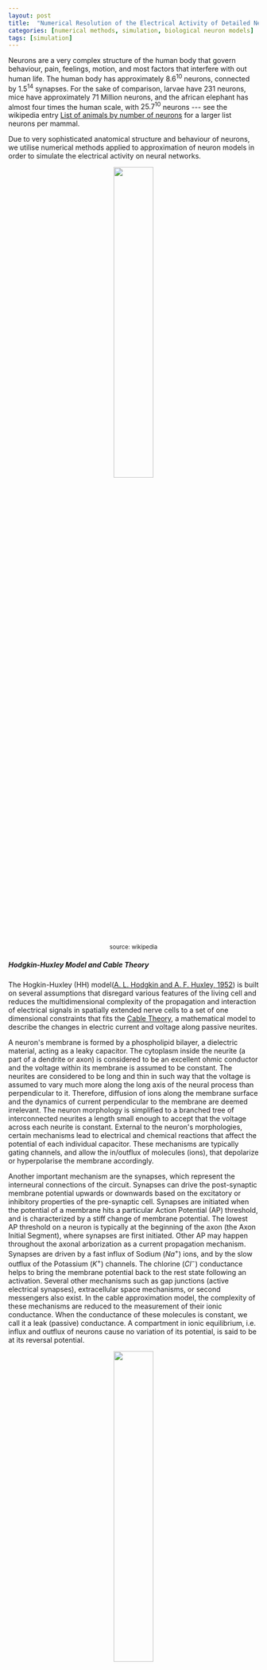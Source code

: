 ```yaml
---
layout: post
title:  "Numerical Resolution of the Electrical Activity of Detailed Neuron Models"
categories: [numerical methods, simulation, biological neuron models]
tags: [simulation]
---
```


[number-of-neurons]: https://en.wikipedia.org/wiki/List_of_animals_by_number_of_neurons

Neurons are a very complex structure of the human body that govern behaviour, pain, feelings, motion, and most factors that interfere with out human life. The human body has approximately $8.6^{10}$ neurons, connected by $1.5^{14}$ synapses. For the sake of comparison, larvae have 231 neurons, mice have approximately $71$ Million neurons, and the african elephant has almost four times the human scale, with $25.7^{10}$ neurons --- see the wikipedia entry [List of animals by number of neurons][number-of-neurons] for a larger list neurons per mammal. 

Due to very sophisticated anatomical structure and behaviour of neurons, we utilise numerical methods applied to approximation of neuron models in order to simulate the electrical activity on neural networks.

<p align="center"><img width="40%" height="40%" src="/assets/2016-Numerical-Methods-Neuron/Neuron.svg"><br/><small>source: wikipedia</small></p>

##### Hodgkin-Huxley Model and Cable Theory

[hodgkin1952quantitative]: https://www.ncbi.nlm.nih.gov/pmc/articles/PMC1392413/
[cable-theory]: http://www.scholarpedia.org/article/Neuronal_cable_theory

The Hogkin-Huxley (HH) model([A. L. Hodgkin and A. F. Huxley, 1952][hodgkin1952quantitative]) is built on several assumptions that disregard various features of the living cell and reduces the multidimensional complexity of the propagation and interaction of electrical signals in spatially extended nerve cells to a set of one dimensional constraints that fits the [Cable Theory][cable-theory], a mathematical model to describe the changes in electric current and voltage along passive neurites.

A neuron's membrane is formed by a phospholipid bilayer, a dielectric material, acting as a leaky capacitor. The cytoplasm inside the neurite (a part of a dendrite or axon) is considered to be an excellent ohmic conductor and the voltage within its membrane is assumed to be constant. The neurites are considered to be long and thin in such way that the voltage is assumed to vary much more along the long axis of the neural process than perpendicular to it. Therefore, diffusion of ions along the membrane surface and the dynamics of current perpendicular to the membrane are deemed irrelevant. The neuron morphology is simplified to a branched tree of interconnected neurites a length small enough to accept that the voltage across each neurite is constant. External to the neuron's morphologies, certain mechanisms lead to electrical and chemical reactions that affect the potential of each individual capacitor. These mechanisms are typically gating channels, and allow the in/outflux of molecules (ions), that depolarize or hyperpolarise the membrane accordingly.

Another important mechanism are the synapses, which represent the interneural connections of the circuit. Synapses can drive the post-synaptic membrane potential upwards or downwards based on the excitatory or inhibitory properties of the pre-synaptic cell. Synapses are initiated when the potential of a membrane hits a particular Action Potential (AP) threshold, and is characterized by a stiff change of membrane potential. The lowest AP threshold on a neuron is typically at the beginning of the axon (the Axon Initial Segment), where synapses are first initiated. Other AP may happen throughout the axonal arborization as a current propagation mechanism. Synapses are driven by a fast influx of Sodium ($Na^+$) ions, and by the slow outflux of the Potassium ($K^+$) channels. The chlorine ($Cl^-$) conductance helps to bring the membrane potential back to the rest state following an activation. Several other mechanisms such as gap junctions (active electrical synapses), extracellular space mechanisms, or second messengers also exist. In the cable approximation model, the complexity of these mechanisms are reduced to the measurement of their ionic conductance. When the conductance of these molecules is constant, we call it a leak (passive) conductance. A compartment in ionic equilibrium, i.e. influx and outflux of neurons cause no variation of its potential, is said to be at its reversal potential.

<p align="center"><img width="40%" height="40%" src="/assets/2016-Numerical-Methods-Neuron/action_potential.jpg"><br/>The voltage trajectory during an Action Potential (spike)<br/><small>source: unknown</small></p>

##### Mathematical Basis

The application of cable theory on the calculation of electrical signaling throughout neurons, resumes the activity of a neuron compartment to a second order partial differential equation that governs the change of axial current depending of time and distance, and reduces the relationship between current and voltage to a one-dimensional cable described by:

$$
\frac{\partial V}{\partial T} + F(V) = \frac{\partial^2 V}{\partial X^2}.
\label{equation338_neuronbook}
$$

Because the cable equation is linear and homogeneous, it obeys the superposition principle. The superposition principle states that, for all linear systems, the net response at given place and time caused by several stimuli, equals the sum of the responses of each stimulus individually. More general solutions suitable for branched neurons can be obtained by summing equations of this form, with an appropriate boundary condition. Neurons are represented as interconnected neurites with individual properties, later discretized in time and space to allow for a conversion into algebraic difference equations, which can be solved iteratively using numerical methods. For any given neurite, the principle of conversation of charge requires that the sum of currents from all sources must equal 0. The charge conservation principle states that electric charge can neither be created nor destroyed, and the amount of net quantity of electric charged given by sum of positive change and negative charge is always conserved. I.e.

$$
\sum i_a - \int_A i_m dA = 0
$$

where $i_a$ is the axial current [mA], flowing through the compartment's region, and  $\int_A i_m dA$ is the transmembrane current density $i_m$ [mA/cm$^2$] over the membrane area $A$ [cm$^2$]. This concept is illustrated in the following picture:

<p align="center"><img width="20%" height="20%" src="/assets/2016-Numerical-Methods-Neuron/net_current_conservation.png"></p>

A common assumption is that a neuron is spatially divided into compartments small enough in such way that the spatially varying $i_m$ is any compartment $j$ is well approximated to the value on its center, therefore

$$
\int_A i_{m_j} dA_j = i_{m_j} A_j = \sum_k i_{a_{kj}}
$$

Ohm's law states that the current between two points of a conductor is directly proportional to the voltage across those two points, as described by the relationship $I = V / R$. In order to resolve the axial current between a compartment $j$ and its neighbors, we calculate the value based on Ohm's where each axial current $i_a$ is approximated  by the voltage *drop* between the centers of the compartments and divided by the resistance of the path between them (the axial resistance), therefore:

$$
i_{a_{kj}} = \frac{v_k - v_j}{r_{jk}}
$$

where $r_{jk}$ represents the axial resistance i.e. the resistance of the path between the compartments $k$ and $j$. Finally, the total membrane current given by the sum of the capacitive and ionic components must equal the sum of axial currents $i_{a_{kj}}$ that enter the compartment $j$ from each adjacent neighbor $k$, thus:

$$
c_j \frac{dv_j}{dt}+i_{ion_j} (v_j, t) = i_{m_j}A_j
\label{convervation_energy_eq}
$$

where $c_j$ is the membrane capacitance of the compartment, $c_j (dv_j / dt)$ the capacitive component, and $i_{ion} (v_j, t)$ represents the ion channels conductances. Applying spatial discretazation to the equation of conservation of energy leads to a set of ordinary differential equations  of the form:

$$
c_j \frac{dv_j}{dt}+i_{ion_j} (v_j, t) = \sum_k \frac{v_k - v_j}{r_{jk}}.
\label{equation345_neuronbook}
$$

We ommit from equation \ref{equation345_neuronbook} any injected source currents from the equation, which (if existent) is included on the right-hand side of the equation. If we consider the special case of an unbranched cable with constant parameter, the axial current is delimited by two points involving compartments $j-1$ and $j+1$ i.e.

$$
c_j \frac{dv_j}{dt}+i_{ion_j} (v_j, t) = \frac{v_{j-1} - v_j}{r_{j-1,k}} + \frac{v_{j+1} - v_j}{r_{j+1,k}}
\label{equation346_neuronbook}
$$

For a compartment with length $\Delta x$ and diameter $d$, the capacitance is given by $C_m \pi d \Delta x$ and the axial resistance by $R_a \frac{\Delta x}{\pi} (\frac{d}{2})^2$, where $C_m$ is the membrane capacitance and $R_a$ its cytoplasmic resistivity. Replacing those terms on equation \ref{equation346_neuronbook} leads to:

$$
C_m \frac{dv_j}{dt}+i_{ion_j} (v_j, t) = \frac{d}{4Ra} \frac{v_{j+1} - 2 v_j + v_{j-1}}{ \Delta x^2}
\label{equation347_neuronbook}
$$

If we assume the discretizaton variable to be small enough i.e. $\Delta x \leftarrow 0$, using finite difference we wave the first derivative at the point in $j$ given by $\frac{v_j - v_{j-1}}{\Delta x}$ and $\frac{v_{j+1} - v_j}{\Delta x}$, and the second-order correct approximation as 

$$
\frac{\partial^2v}{\partial x^2} = \left( \frac{v_{j+1} - v_j}{\Delta x} - \frac{v_j - v_{j-1}}{\Delta x} \right) \frac{1}{\Delta x} = \frac {v_{j+1} - 2v_j + v_{j-1}}{ \Delta x^2}
\label{eq_2nd_order_finite_difference}
$$

we can replace this term in equation \ref{equation347_neuronbook}, where we get

$$
C_m \frac{dv_j}{dt}+i_{ion_j} (v_j, t) = \frac{d}{4Ra} \frac{\partial^2v}{\partial x^2}
\label{equation348_neuronbook}
$$

Following Ohm's law we make the substitution $i = v / R_m$, and multiply $R_m$ on both sides, leading to the final formulation

$$
R_m C_m \frac{dv_j}{dt} + v = \frac{d R_m}{4Ra} \frac{\partial^2v}{\partial x^2}
\label{equation349_neuronbook}
$$

By substituting $t = T \tau$ and $x = X \lambda$ we scale equation \ref{equation349_neuronbook} to the time and space constants $\tau = RC$ and $\lambda = (1/2) \sqrt{d R_m / R_a}$, leading to a final formulation in the form of the Cable equation \ref{equation338_neuronbook}

##### Ionic Currents

All channels may be characterized by their resistance or by their conductance $g = 1/R$, and by gating variables that add the **open probability** of a given channel, that generalizes external events that may block an ion channel. Hodgkin and Huxley formulated the ionic component components of a membrane as:

$$
\sum_k I_k = g_{N_a} m^3 h (u - E_{Na}) + g_K n^4 (u - E_K) + g_L (u - E_L)
$$

where $E$ represents the reversal potentials and $m$, $n$ and $h$ the gating variables --- see the original HH paper for details of individual ODEs and reported values. The leak generalizes any other voltage-independent conductance and is represented by $L$. 

##### Reversal Potential

The reversal potential for a particular ion flux in a compartment is given by the Nernst equation

$$
E = \frac{RT}{zF} ln \frac{\text{[ion]}_{out}}{\text{[ion]}_{in}} \approx \frac{RT}{zF} 2.3026 \log _{10} \frac{\text{[ion]}_{out}}{\text{[ion]}_{in}}
$$

where $$ext{[ion]}_{out}$$ and $$\text{[ion]}_{ion}$$ denote the ionic concentration on the inside and outside of the cell, $T$ is the temperature (Kelvin) (assumed to be $307.15 K$ or $34 ^{\circ}\mathrm{C}$), $z$ is the charge of the ion, and $R$ and $F$ are the Gas ($8.3144621 J$ $K^{-1}$ $mol^{=1}$) and Faraday constants ($96485.33289(59)$ $C$ $mol-1$) respectively. The typical reversal potential for the most common ions are approximately: 
- $$E_{Cl^-}=-70 mV$$ with $$[Cl^-]_{in}=5 mM$$ and $$[Cl^-]_{out}=120 mM$$;
- $$E_{K^+}=-90 mV$$ with $$[K^-]_{in}=150 mM$$ and $$[K^-]_{out}=4 mM$$; 
- $$E_{Na^+}=60 mV$$ with $$[Na^+]_{in}=12 mM$$ and $$[Na^+]_{out}=145 mM$$; and
- $$E_{Ca^{2+}}=130 mV$$ with $$[Ca^{2+}]_{in}=0.1 mM$$ and $$[Ca^{2+}]_{out}=1 mM$$.

The reversal potential of a typical HH compartment with $Na^+$, $K^+$ and $Cl^-$ ionic pumps is given by the Goldman–Hodgkin–Katz flux equation as:

$$
V = - \frac{RT}{F} ln \frac{P_{Na} [Na^+]_{out} + P_{K} [K^+]_{out} + P_{Cl} [Cl^-]_{in}} {P_{Na} [Na^+]_{in} + P_{K} [K^+]_{in} + P_{Cl} [Cl^-]_{out}} \approx -60 mV
$$

##### Boundary Conditions 

The value of the normal derivative of the boundary function is a Neumann boundary condition assuming a neurite with a *free* ending point follows the form $\frac{\partial v}{\partial x}=0$, i.e. no current flows on the terminal of a cable.

##### Branching Points

Branching points are modeled as *idealized* portions of the neurite that do not have membrane properties yet have axial current. Spatial discretization is equivalent to reducing the spatially distributed neuron to a set of connected compartments, and results on a set of ordinary differential equation that respect Kirchoff's current law. Kirchoff's current law, based on the principle of conservation of electric charge, states that the sum of currents entering any junction is equal to the sum of currents leaving that junction.  

### Numerical Resolution Methods in NEURON

[neuron]: https://www.neuron.yale.edu/neuron/

Most equations that govern the brain mechanisms do not have an analytic solution. The [NEURON simulator][neuron] --- henceforth referred to simple as NEURON --- addresses such problems by allowing for a biologically realistic --- not infinitely detailed --- models of brain mechanisms, by utilizing several methods for accurate discretization of the neuronal activity into a discrete space. 
##### The Hines Solver

[hines1984efficient]: https://www.sciencedirect.com/science/article/pii/0020710184900084

Due to the unique morphology of a cable model representation of a discretized neuron, NEURON implements an optimized linear solver for bifurcated trees, denominated as the Hines Algorithm ([Efficient computation of branched nerve equations, Hines et al. Elsevier][hines1984efficient]). Data is represented as a sparse tridiagonal matrix where the indices of the parent nodes (the ones immediately above on the tree structure) are provided by an extra vector $p$. The membrane potential of each compartment is represented by the main diagonal. The contribution from  a parent to its children compartments (and vice-versa) are represented by all cells on the same row (column) on the upper (lower) diagonal of the matrix. As each compartment can have only one parent, this enforces only one cell per row on the lower diagonal, and one cell per column on the upper diagonal. For completion, the followin pictures presents a neuron's dendritic arborization spatially discretized based on the cable model (left) and its sparse matrix representation according to the Hines algorithm (right).
<p align="center"><img width="35%" height="35%" src="/assets/2016-Numerical-Methods-Neuron/solver_compartment_neuron.png"> <img width="25%" height="25%" src="/assets/2016-Numerical-Methods-Neuron/solver_grid_neuron.png"></p>


The main rationale behind the Hines algorithm is that if the we can number sequentially the compartments in such way that they all have an index greater than any of its children, then we can reduce the computational complexity of the solver from the $O(n^3)$ found on a typical Gaussian elimination to $O(n)$. Given a tridiagonal matrix with vectors $d$ (main diagonal), $b$ (lower diagonal) and $a$ (upper diagonal), representing a single cable without branching, we can show that the Hines algorithm is an inverted Gaussian elimination adapted for branched structures:

- Starting with the forward triangulation process on each $cell_i$ on row $i$:
  - $$cell_i \leftarrow cell_i \frac{b_i}{d_{i-1}} row_{i-1}$$;
- Changing function variable from $i$ to $i+1$:
  - $$cell_{i+1} \leftarrow cell_{i+1} \frac{b_{i+1}}{d_i} row_i$$;
- Replacing forward by backward triangulation:
  - $$cell_{i-1} \leftarrow cell_{i-1} \frac{a_{i-1}}{d_i} row_i$$;
- Parent contributions for top node ($a_0$ and $b_0$) do not exist:
  - $$cell_{i-1} \leftarrow cell_{i-1} \frac{a_i}{d_i} cell_i$$;
- Changing parents' indices from single cable ($i-1$) to branched tree structure ($p_i$):
  - $$cell_{p_i} \leftarrow cell_{p_i} \frac{a_i}{d_i} cell_i$$;

which is the backwards triangulation applied. The substitution step in Hines is replaced by a forward substitution instead.

An important feature of the Hines algorithm is that it allows parallelization at the junction level, by starting the computation at the branches without children (*terminal* branches), the individual contributions from children branches can be computed in parallel, and included recursively at the parent compartment's node.

##### Mechanisms and Events

[carnevale2002efficient]: https://www.researchgate.net/publication/267700936_EFFICIENT_DISCRETE_EVENT_SIMULATION_OF_SPIKING_NEURONS_IN_NEURON
[hines2000expanding]: https://www.neuron.yale.edu/neuron/static/papers/nc2000/nmodl400.pdf

In NEURON, extra-cellular activity, recording patches, voltage clamps, interneuron kinetics (such as synapses and gap junctions) or any other contribution that affects the membrane potential itself are introduced as **mechanisms**. A mechanisms with a specific execution time is called an **event**. Events in NEURON are managed by the event delivery delivery system ([Efficient discrete event simulation of spiking neurons in NEURON, Carnevale et al., ResearchGate][carnevale2002efficient]). Mechanisms are encoded in NMODL language [Expanding NEURON’s Repertoire of Mechanisms with NMODL, Hines et al.][hines2000expanding], where the main user-provided blocks are *BREAKPOINT* (the main computation block of the model where solves are integrated by a *SOLVE* statement), *DERIVATIVE* (if states are governed by differential equations, assigns values to the derivative), *PROCEDURE* and *FUNCTION* (function declaration and calls), *PARAMETER* and *CONSTANT* (for read-write and read-only variables, respectively) and *NET_RECEIVE* (a protocol to inform the variable time step scheduler that an event has occurred within the previous time step).

### Fixed Time Stepping Interpolation

We showed previously that the principle of conversation of charge between two or more coupled compartments, including an external source of current injection $$I_{inj}$$, can be stated by a set of equations of the form:

$$
c_j \frac{dv_j}{dt}+i_{ion_j} (v_j, t) = \sum_k \frac{v_k - v_j}{r_{jk}} + I_{inj}
\label{equation42_neuronbook}
$$

[neuron-book]: https://www.cambridge.org/core/books/neuron-book/7C8D9BD861D288E658BEB652F593F273

The resolution of the aforementioned based on numerical methods raises several concerns on stability, accuracy and efficiency, caused by the errors on the spatial discretization on the cable theory model and by the algorithms for resolution of the numerical solutions. This has been analyzed in [The NEURON book][neuron-book], where the authors compare its numerical accuracy against the spatial discretization of the Fourier cosine terms $$cos ( \pi n x / L)$$.

NEURON performs a spatial discretization of a compartment by placing $m$  points on the center of equidistant intervals of size $ \Delta x = L /(m-1)$, thus each point is placed at $x = (i+0.5) L/m$, for $0 \geq i > m$. This is known (by numerical methods theory) to have higher accuracy when compared with the traditional method that places the $m$ points at positions $x = i \text{ } L/(m-1)$ for $0 \geq i \geq (m-1)$. In either case, $m$ points are placed at a given compartment and $m=1$ corresponds to spatial frequency of $0$, i.e. uniform membrane potential along the entire cable. Also, the highest number of half waves that can be represented by the discretized system is $n = m-1$, which is valid according to the Nyquist–Shannon sampling theorem. The Nyquist–Shannon sampling theorem establishes a condition for sufficient sampling rate of a discrete sequence of samples (digital information) to capture all the information from a continuous-time signal of finite bandwidth (analog information). In practice, it states that at least two samples must be captured per cycle in order to measure the frequency of a signal. The resolution of a spatially discretized compartment with respect to time follows a standard equation of a linear passive capacitor --- a capacitor's charge $V$ at a given instante $t$ is given by $V = V_0 e^{-t / \tau}$ where the time constant $\tau = RC$ and $V_0$, $R$ and $C$ denote the initial charge, the capacitors resistance and capacitance, respectively --- of the form:

$$
\frac{dV_{nm}}{dt} = -k_{nm} V_{nm}
\label{eq_310_neuronbook}
$$

where its analytic solution is 

$$
V_{nm} = V_{0_{nm}} e^{-k_{nm}t}
$$

and the rate constant $k_{nm}$ is the inverse of the membrane time constant $\tau _m = c/g$ for the point $n$ of $m$ points per compartment. The temporal discretization for a fixed time step approach follows the basic approximation principle for time stepping between two intervals:

$$
\frac{d V}{d t} \approx \frac{V(t + \Delta t) - V(t)}{ \Delta t}
$$

[euler]: https://en.wikipedia.org/wiki/Euler_method
[cn]: https://en.wikipedia.org/wiki/Crank%E2%80%93Nicolson_method

Fixed time step interpolation is typically performed with either [Euler][cn] or [Crank-Nicholson][cn] methods. The explicit Forward Euler provides first-order accuracy and that the computational time step must never be more than twice the smallest constant on the system. As a reminder, a numerical solution to a differential equation is said to be of n$^{th}$-order if the error $E$ is proportional to the $n^{th}$ power of the step-size $h$: $E(h)=Ch^n$. The gap between the analytic and numerically solved solution is particularly high when the system's voltage is changing rapidly, making it unstable. This has been described on detail in [The NEURON book][neuron-book]. For an extremely small time step $\Delta t=0.0001 ms$ the system almost achieves equilibrium with the added cost of very high computation. Therefore Forward Euler is not applied in NEURON The Backward Euler method computes the solution of a set of nonlinear simultaneous equations at each step, therefore requiring a step size as large as possible to compensate for the extra work. For *reasonable* values of $\Delta t$ it produces fast simulations that are very often generally correct, explained by the fact that tightly coupled compartments do not generate large error oscillations and approach the system's equilibrium quickly. As its numerical error is proportional to $\Delta t$ the Backward Euler does not deal with non-linearities. A function or map $f(x)$ is said to be linear it satisfies the properties of superposition ($f(x+y) = f(x) + f(y)$) and homogeneity ($ f (\alpha x) = \alpha f (x)$). The equation(s) of a non-linear system cannot be written as a linear combination of its unknown variables or functions.

The accuracy of the Backward Euler is improved by the [Crank-Nicholson][cn] method, that provides a local error proportional to the square of the step size. As $\Delta t$ becomes large, the solution oscillates with decreasing amplitude, making it numerically stable --- see Hines et al. (1997) for a numerical resolution of passive compartments and action potential. Computation-wise, the Crank-Nicholson method  is stable and more accurate than the Backward Euler, while requiring the same number of computation steps as Backward Euler. This can be shown by the following: if we take implicit (Backward) Euler to be defined as

$$
y^{n+1}= y^n + \Delta t \text{ } A y^{n+1} = (I - \Delta t \text{ } A)^{-1} y^n 
$$ 

and explicit (Forward) Euler as:

$$
y^{n+1} = y^n + \Delta t \text{ } A y^n = (I + \Delta t \text{ } A) y^n 
$$ 

then Crank-Nicholson can be described as:

$$
y^{n+1} = y^n + \frac{1}{2}\Delta t \space{ } A y^{n+1} + \frac{1}{2}\Delta t \space{ } A y^{n} = \left( I - \frac{1}{2} \Delta t \text{ } A \right)^{-1} \left(I + \frac{1}{2} \Delta t \text{ } A \right) y^n
$$

which is 2 steps of implicit Euler, therefore requiring no extra computation for the added accuracy:

$$
2 y^{n+1} - y^n = (2(I - \Delta t \text{ } A)^{-1} - I) y^n = (I - \Delta t \space{ } A)^{-1} (I + \Delta t \space{ } A) y^n
\label{eq_crank_nicholson_steps}
$$

##### Computational Implementation

NEURON's workflow for the resolution based on interleaved time stepping is defined by a set of iterations that run sequentially for every computation and communication time step of duration $\Delta t$ and $\Delta t_{comm}$ respectively as:
1. at instant $t$:
   - delivery of all (queued) spikes delivery for the subsequent iteration;
   - channels run their mechanisms to deliver current;
   - synaptic currents are delivered to the compartments;
2. at instant $t + \Delta t /2$:
   - Linear algebra resolution via (Hines) solver;
3. at instant $t + \Delta t$:
   - Update channels states;
   - Update synapses states;
   - Action Potential threshold detection;
4. if $t$ is a multiple of $\Delta t_{comm}$:
   - Perform collective call to send/recv spikes;
   - Place all received spikes on spikes queue;
5. Jump to next time step: $t \leftarrow t + \Delta t$;

$\Delta t$ is defined by the fastest mechanisms requiring no data exchange between compute nodes (normally the fastest $Na^+$ channels).   $\Delta t_{comm}$ is fixed as the fastest mechanism requiring communication among compute nodes --- typically the minimal synaptic delay across all synapses, or (when applicable) the update frequency for extra-cellular mechanisms or gap junctions.

NEURON's implementation of fixed time step integrates the equation over the $\Delta t$ step by calling all the *BREAKPOINT* blocks of the models at $t + \Delta t /2$ twice with $v$ and $v+.001$ in order to compute the current and contribution of conductance from each mechanism, in order to form the matrix conductance*voltage=current. The matrix is then solved for $v(t+ \Delta t)$. Lastly, in line with the staggered time stepping scheme, the *SOLVE* statement of the models (within the *BREAKPOINT* block) is executed with $t+ \Delta t$ and the new $v$ in order to integrate those states, from the new $t-\Delta t/2$ to new $t+\Delta t/2$.

A strong argument supporting a fixed time step approach is the possibility of data vectorization. At every time step, several mechanisms run the same operations with different inputs, therefore allowing for a data layout in memory that takes advantage of hyperthreading or other vectorization modules on modern architectures.


##### Handling of non-linearity

Although nonlinear equations generally require an iterative resolution in order to maintain second order correcteness, the HH membrane properties allow the cable equation to be described linearly and solved without iterations, while keeping second-order error accuracy. NEURON's variant of Crank-Nicholson with staggered time stepping applies the Strang splitting method to calculate the values of the compartment voltage and Hodgkin-Huxley gating states on interleaved time intervals. Therefore it converts a large non-linear system into two linear systems and the problem has now second-order accuracy, with a computation cost *almost* identical to the Backward Euler method. As a side note, a direct solution of voltage equation using a linearized membrane current $I(V,t)=g(V-E)$ at a time step $t \rightarrow t + \Delta t$ is possible if the conductance $g$ and reversal potential $E$ have second-order accuracy at time $t+\Delta t/2$. as detailed in [The NEURON book][neuron-book]. Since the conduction of HH-type channels is given by a function of state variables $n$ ($K^+$), $m$ and $h$ ($Na^+$), this second-order accuracy at $t+\Delta t/2$ is achieved by performing a calculation with a time step offset of $\Delta t/2$ from the current voltage time step. In brief, to calculate the second-order accurate integration between $t-\Delta t/2$ and $t+\Delta t/2$ we only need the second-order correct value of voltage-dependent rates at the instant $t$.

$\Delta t$ is defined by the fastest mechanisms requiring no data exchange between compute nodes (normally the fastest $Na^+$ channels).   $\Delta t_{comm}$ is fixed as the fastest mechanism requiring communication among compute nodes --- typically the minimal synaptic delay across all synapses, or (when applicable) the update frequency for extra-cellular mechanisms or gap junctions.

An important message here is that this resolution as a system is linear equations is only possible for *simple* models. Neuron models with non-linear state variable OPDEs and correlation between states require a fully-implicit resolution, and is possible with Backward Euler with Newton iterations. This is a common use case, and underlies the resolution of extra-cellular mechanisms, capacitors between nodes, and other mechanisms that connect neurons' evolution over time. For such use cases, the regular Euler and Crank-Nicholson methods described previously have to be used, to the cost of a more computationally heavy simulation.

